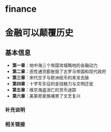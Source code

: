 finance
=======
# 金融可以颠覆历史
## 基本信息

- **第一章**：地中海三个帝国攻城略地的金融动力
- **第二章**：恶性通货膨胀毁了古罗马帝国和现代政府
- **第三章**：宋代交子与欧洲纸币的来龙去脉
- **第四章**：十字军东征的金钱魅力与文明迁徙
- **第五章**：维京海盗消亡的货币迷踪
- **第六章**：美第奇家族哺育了文艺复兴
 
### 补充说明


### 相关链接
